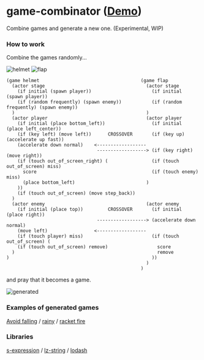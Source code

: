 game-combinator ([Demo](https://abagames.github.io/game-combinator/index.html))
======================
Combine games and generate a new one. (Experimental, WIP)

### How to work

Combine the games randomly...

![helmet](https://abagames.github.io/game-combinator/img/helmet.gif) ![flap](https://abagames.github.io/game-combinator/img/flap.gif)

```
(game helmet                                     (game flap
  (actor stage                                     (actor stage
    (if initial (spawn player))                      (if initial (spawn player))
    (if (random frequently) (spawn enemy))           (if (random frequently) (spawn enemy))
  )                                                )
  (actor player                                    (actor player
    (if initial (place bottom_left))                 (if initial (place left_center))
    (if (key left) (move left))      CROSSOVER       (if (key up) (accelerate up fast))
    (accelerate down normal)    <------------------
                                 ------------------> (if (key right) (move right))
    (if (touch out_of_screen_right) (                (if (touch out_of_screen) miss)
      score                                          (if (touch enemy) miss)
      (place bottom_left)                          )
    ))
    (if (touch out_of_screen) (move step_back))  
  )
  (actor enemy                                     (actor enemy
    (if initial (place top))         CROSSOVER       (if initial (place right))
                                 ------------------> (accelerate down normal)
    (move left)                 <------------------
    (if (touch player) miss)                         (if (touch out_of_screen) (
    (if (touch out_of_screen) remove)                  score
  )                                                    remove
)                                                    ))
                                                   )
                                                 )
```

and pray that it becomes a game.

![generated](https://abagames.github.io/game-combinator/img/generated.gif)

### Examples of generated games

[Avoid falling](https://abagames.github.io/game-combinator/index.html?v=1&c=NoIg5ghgtgpiA0IBmAnA9lA+ktBXFCoEAxgC5oGIDOpEYc8oAlkoSChAHYAmGCIaJKRicQAXTGJyuYgAs2Lfk05NSTCABs2KJmFml+VAA4QA7qMRGNEAJ4wCExiEVOOPPolQwAjrhGkNG3EnYzMLEAAjXA0NGAMJSSIyCn4rW3sFVkRlVXUtJzTiBhAizmEHROcs0ABrGCDEWKFg0Cg0ADdipvjKl1r6-h09eKc2zsHdfXFe6pA6hpBcIxaQMeKl6ac+uYHEXnMVtf590UdmWek5fjxSTEFMKmIUGBFDjuKaGCNMCIgazfObEu8kQURicWCqyYVCoAJAJHIlEi0ViBlG72OaAOMyUKjUmjYVBgsTIhFAhWK5GWlRIRViHGEmIOiE6KBs2AgNAB5OsRX4ETQpHIUBWtOJ9ggjMQGxZ9nZSE5PUYPJIXRgzRpxDpEql7EmaJArPliu5IApE2Goq14oZauasrZHK5CRxTmBqWsdgciCg0NhrtA7sQNzuSAeTxepxCxAoxWeRxdQA) /
[rainy](https://abagames.github.io/game-combinator/index.html?v=1&c=NoIg5ghgtgpiA0IBmAnA9lA+ktBXFCoEAxgC5oGIDOpEYc8oAlkoSChAHYAmGCIaJKRicQAXTGJyuYgAs2Lfk05NSTCABs2KJmFml+VAA4QA7qMRGNEAJ4wCExiEVOOPPolQwAjrhGkNG3EnYzMLEAAjXA0NGAMJSSIyCn4rW3sFVkRlVXUtJzTiBhAizmEHROcs0ABrGCDEWKFg0Cg0ADdipvjKl1r6-h09eKc2zsHdfXFe6pA6hpBcIxaQMeKl6ac+http://localhost:8080/?v=1&c=NoIg5ghgtgpiA0IBOB7CATBoIGMAuKSCIAznhGHPKAJYBmxNAdjXjRADZakAOEA7k2I8OEAJ4wiAXSnUQ9RizacsoEn0HDRE6YnUChiGExhQxIGbOz5CW8ZO4LEzVuy5yRuKiABGKPARQAPo4xngOMnJOoADWMOaIHDB0eBZyuKFJSBDhxEkpxABukmJBdBBkFlbyDHJxCcg0YAAWqdUZMFk53khNrUUlZRVt7TiZkt3EJBwo-EHos0LV0SAEAK44zcQoa3hBKHRBJDhIMMZpwKBQKMVT4TxBPrgxFyAdXbmIfmtMoUHNhBoAC8UExyFxLHocIQqLRaqB1pspgC2ogoDQSCRXitEVsvmsOElUSB0ZiqukbEQjCYzI5avIlG5uJ5QsQCA9QmCIst4cgIEwFlBiHRTgBHNZhDjmUbjbKfED5VKIcqVSJwxSuFRyfSaPQaQwgTw6cnquTZAUoIXKsUSsFS17vCby3otJUgFUjKK83HbXb7Q7HU7nWTIUw3OA87g+xA7PYHI4nM5LahXcN3GAPJ44F4yzpO7zfX4wf6AkFglSQtT65H+V46g0+AlEk1vSk1pWmhma9ygFnedktpxd5Q91uyyaJZJu4pIUoelvXW6IBaaSNm-mC7YpYMU8fy6azeaLQfenZImN++OBpNpUOLiOjAhU3xNmAdmrEU737H0lwj7iOnKPR9NOgzzmqJJpsux5rqA5qbjG27JtYe7eAecwrkssGrGeeIgLG-oJkGyZ3mmlhAA) /
[racket fire](https://abagames.github.io/game-combinator/index.html?v=1&c=NoIg5ghgtgpiA0IBmBLATneoIGMAuA9mgiAM54RiZkAOEA7gHYKgECueA+gUp6ThhjNE7Ljz4CYQkqTpMSNADYQAnjGIBdLCCW5qunHC2gUSFiDQRGAEwJQSljIpUhjtBsJBCYUFxv-auITEiLpqISZm2gDWMC6IijBIeK7aUAQAbtSJya5upuax8RYoYAAWKW7pWQ6lFXnaBdqEbDhlJKLcvPyCzFWZRgHY+EQk3r7mTSAojCh4KBCKLKAG1IQ0nDmVgTiGiZZ41Gh1KYhIEOR5brh76hCHJLbyiIxEUIupkeYtbQrK4Z8yDgiJhhrcDtQAEbsRiGThZNDzHAffo1RBsGhXRpRUA-doiDhdCS9TjQvCEexaEBQFCkUiApq49i-AlibqSIScY7lbYWHwDK5AA)

### Libraries

[s-expression](https://github.com/fwg/s-expression) /
[lz-string](http://pieroxy.net/blog/pages/lz-string/index.html) /
[lodash](https://lodash.com/)
